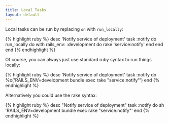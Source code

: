 ```yaml
---
title: Local Tasks
layout: default
---
```


Local tasks can be run by replacing `on` with `run_locally`:

{% highlight ruby %}
desc 'Notify service of deployment'
task :notify do
  run_locally do
    with rails_env: :development do
      rake 'service:notify'
    end
  end
end
{% endhighlight %}

Of course, you can always just use standard ruby syntax to run things locally:

{% highlight ruby %}
desc 'Notify service of deployment'
task :notify do
  %x('RAILS_ENV=development bundle exec rake "service:notify"')
end
{% endhighlight %}

Alternatively you could use the rake syntax:

{% highlight ruby %}
desc "Notify service of deployment"
task :notify do
   sh 'RAILS_ENV=development bundle exec rake "service:notify"'
end
{% endhighlight %}

